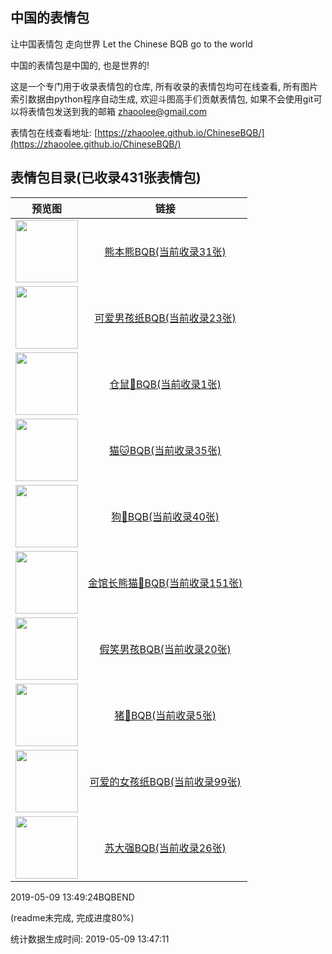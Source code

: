## 中国的表情包

让中国表情包 走向世界 Let the Chinese BQB go to the world

中国的表情包是中国的, 也是世界的!

这是一个专门用于收录表情包的仓库, 所有收录的表情包均可在线查看, 所有图片索引数据由python程序自动生成, 欢迎斗图高手们贡献表情包, 如果不会使用git可以将表情包发送到我的邮箱 zhaoolee@gmail.com

表情包在线查看地址: [https://zhaoolee.github.io/ChineseBQB/](https://zhaoolee.github.io/ChineseBQB/)




## 表情包目录(已收录431张表情包)

| 预览图 | 链接 | 
 | :---: | :---: | 
| <img height='100px' src='https://raw.githubusercontent.com/zhaoolee/ChineseBQB/master/熊本熊BQB/0.gif' /> | [熊本熊BQB(当前收录31张)](https://zhaoolee.github.io/ChineseBQB/熊本熊BQB/) |
| <img height='100px' src='https://raw.githubusercontent.com/zhaoolee/ChineseBQB/master/可爱男孩纸BQB/0.gif' /> | [可爱男孩纸BQB(当前收录23张)](https://zhaoolee.github.io/ChineseBQB/可爱男孩纸BQB/) |
| <img height='100px' src='https://raw.githubusercontent.com/zhaoolee/ChineseBQB/master/仓鼠🐹BQB/0.gif' /> | [仓鼠🐹BQB(当前收录1张)](https://zhaoolee.github.io/ChineseBQB/仓鼠🐹BQB/) |
| <img height='100px' src='https://raw.githubusercontent.com/zhaoolee/ChineseBQB/master/猫🐱BQB/0.gif' /> | [猫🐱BQB(当前收录35张)](https://zhaoolee.github.io/ChineseBQB/猫🐱BQB/) |
| <img height='100px' src='https://raw.githubusercontent.com/zhaoolee/ChineseBQB/master/狗🐶BQB/0.gif' /> | [狗🐶BQB(当前收录40张)](https://zhaoolee.github.io/ChineseBQB/狗🐶BQB/) |
| <img height='100px' src='https://raw.githubusercontent.com/zhaoolee/ChineseBQB/master/金馆长熊猫🐼BQB/0.gif' /> | [金馆长熊猫🐼BQB(当前收录151张)](https://zhaoolee.github.io/ChineseBQB/金馆长熊猫🐼BQB/) |
| <img height='100px' src='https://raw.githubusercontent.com/zhaoolee/ChineseBQB/master/假笑男孩BQB/0.jpg' /> | [假笑男孩BQB(当前收录20张)](https://zhaoolee.github.io/ChineseBQB/假笑男孩BQB/) |
| <img height='100px' src='https://raw.githubusercontent.com/zhaoolee/ChineseBQB/master/猪🐖BQB/0.gif' /> | [猪🐖BQB(当前收录5张)](https://zhaoolee.github.io/ChineseBQB/猪🐖BQB/) |
| <img height='100px' src='https://raw.githubusercontent.com/zhaoolee/ChineseBQB/master/可爱的女孩纸BQB/0.gif' /> | [可爱的女孩纸BQB(当前收录99张)](https://zhaoolee.github.io/ChineseBQB/可爱的女孩纸BQB/) |
| <img height='100px' src='https://raw.githubusercontent.com/zhaoolee/ChineseBQB/master/苏大强BQB/0.gif' /> | [苏大强BQB(当前收录26张)](https://zhaoolee.github.io/ChineseBQB/苏大强BQB/) |

2019-05-09 13:49:24BQBEND

(readme未完成, 完成进度80%)





 统计数据生成时间: 2019-05-09 13:47:11
